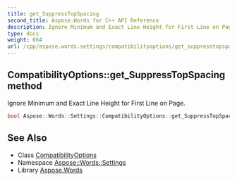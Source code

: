 ```yaml
---
title: get_SuppressTopSpacing
second_title: Aspose.Words for C++ API Reference
description: Ignore Minimum and Exact Line Height for First Line on Page.
type: docs
weight: 664
url: /cpp/aspose.words.settings/compatibilityoptions/get_suppresstopspacing/
---
```

## CompatibilityOptions::get_SuppressTopSpacing method


Ignore Minimum and Exact Line Height for First Line on Page.

```cpp
bool Aspose::Words::Settings::CompatibilityOptions::get_SuppressTopSpacing()
```

## See Also

* Class [CompatibilityOptions](../)
* Namespace [Aspose::Words::Settings](../../)
* Library [Aspose.Words](../../../)
